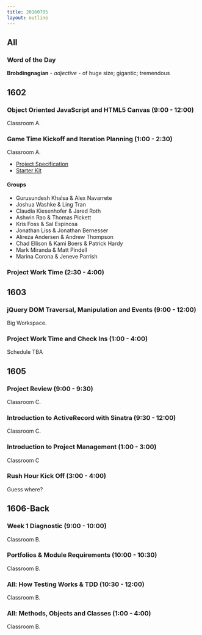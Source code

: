 ```yaml
---
title: 20160705
layout: outline
---
```


## All

### Word of the Day

**Brobdingnagian** - _adjective_ - of huge size; gigantic; tremendous


## 1602

### Object Oriented JavaScript and HTML5 Canvas (9:00 - 12:00)

Classroom A.

### Game Time Kickoff and Iteration Planning (1:00 - 2:30)

Classroom A.

- [Project Specification](https://github.com/turingschool/lesson_plans/blob/master/ruby_04-apis_and_scalability/gametime_project.markdown)
- [Starter Kit](https://github.com/turingschool-examples/game-time-starter-kit)

#### Groups

* Gurusundesh Khalsa & Alex Navarrete
* Joshua Washke & Ling Tran
* Claudia Kiesenhofer & Jared Roth
* Ashwin Rao & Thomas Pickett
* Kris Foss & Sal Espinosa
* Jonathan Liss & Jonathan Bernesser
* Alireza Andersen & Andrew Thompson
* Chad Ellison & Kami Boers & Patrick Hardy
* Mark Miranda & Matt Pindell
* Marina Corona & Jeneve Parrish

### Project Work Time (2:30 - 4:00)

## 1603

### jQuery DOM Traversal, Manipulation and Events (9:00 - 12:00)

Big Workspace.

### Project Work Time and Check Ins (1:00 - 4:00)

Schedule TBA


## 1605

### Project Review (9:00 - 9:30)

Classroom C.

### Introduction to ActiveRecord with Sinatra (9:30 - 12:00)

Classroom C.

### Introduction to Project Management (1:00 - 3:00)

Classroom C

### Rush Hour Kick Off (3:00 - 4:00)

Guess where?


## 1606-Back

### Week 1 Diagnostic (9:00 - 10:00)

Classroom B.

### Portfolios & Module Requirements (10:00 - 10:30)

Classroom B.

### All: How Testing Works & TDD (10:30 - 12:00)

Classroom B.

### All: Methods, Objects and Classes (1:00 - 4:00)

Classroom B.
